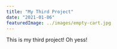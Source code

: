 ```yaml
---
title: "My Third Project"
date: "2021-01-06"
featuredImage: ../images/empty-cart.jpg
---
```


This is my third project! Oh yess!